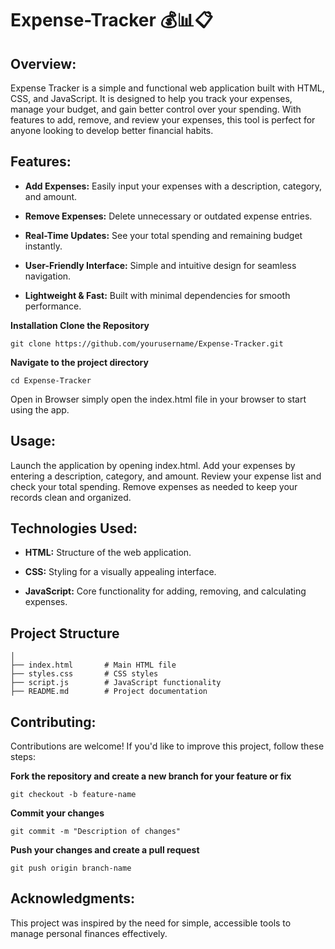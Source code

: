 # Expense-Tracker 💰📊📋
## Overview:

Expense Tracker is a simple and functional web application built with HTML, CSS, and JavaScript. It is designed to help you track your expenses, manage your budget, and gain better control over your spending. With features to add, remove, and review your expenses, this tool is perfect for anyone looking to develop better financial habits.

## Features:

- **Add Expenses:** Easily input your expenses with a description, category, and amount.

- **Remove Expenses:** Delete unnecessary or outdated expense entries.

- **Real-Time Updates:** See your total spending and remaining budget instantly.

- **User-Friendly Interface:** Simple and intuitive design for seamless navigation.

- **Lightweight & Fast:** Built with minimal dependencies for smooth performance.

**Installation Clone the Repository**
```
git clone https://github.com/yourusername/Expense-Tracker.git
```
**Navigate to the project directory**
```
cd Expense-Tracker
```
Open in Browser simply open the index.html file in your browser to start using the app.

## Usage:

Launch the application by opening index.html.
Add your expenses by entering a description, category, and amount.
Review your expense list and check your total spending.
Remove expenses as needed to keep your records clean and organized.

## Technologies Used:

- **HTML:** Structure of the web application.

- **CSS:** Styling for a visually appealing interface.

- **JavaScript:** Core functionality for adding, removing, and calculating expenses.
## Project Structure
```
│  
├── index.html       # Main HTML file  
├── styles.css       # CSS styles  
├── script.js        # JavaScript functionality  
├── README.md        # Project documentation
```



## Contributing:
Contributions are welcome! If you'd like to improve this project, follow these steps:

**Fork the repository and create a new branch for your feature or fix**
```
git checkout -b feature-name
```
**Commit your changes**
```
git commit -m "Description of changes"
```
**Push your changes and create a pull request**
```
git push origin branch-name
```

## Acknowledgments:
This project was inspired by the need for simple, accessible tools to manage personal finances effectively.
